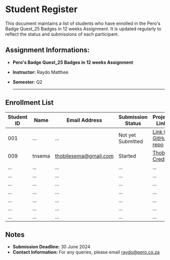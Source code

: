 # Student Register

This document maintains a list of students who have enrolled in the Pero's Badge Quest_25 Badges in 12 weeks Assignment. It is updated regularly to reflect the status and submissions of each participant.

## Assignment Informations:

- **Pero's Badge Quest_25 Badges in 12 weeks Assignment**
- **Instructor:** Raydo Matthee
- **Semester:** Q2

  ---

## Enrollment List

| Student ID | Name                | Email Address             | Submission Status | Project Link                                   |
|------------|---------------------|---------------------------|-------------------|------------------------------------------------|
| 001        | ...                 | ...                       | Not yet Submitted | [Link to GitHub repo](https://github.com)      |
| 009        | tnsema              | thobilesema@gmail.com     | Started           | [Thobile Credly](https://www.credly.com/users/thobile-sema) |
| ...        | ...                 | ...                       | ...               | ...                                            |
| ...        | ...                 | ...                       | ...               | ...                                            |
| ...        | ...                 | ...                       | ...               | ...                                            |
| ...        | ...                 | ...                       | ...               | ...                                            |
| ...        | ...                 | ...                       | ...               | ...                                            |
| ...        | ...                 | ...                       | ...               | ...                                            |
| ...        | ...                 | ...                       | ...               | ...                                            |

## Notes
- **Submission Deadline:** 30 June 2024
- **Contact Information:** For any queries, please email raydo@pero.co.za


